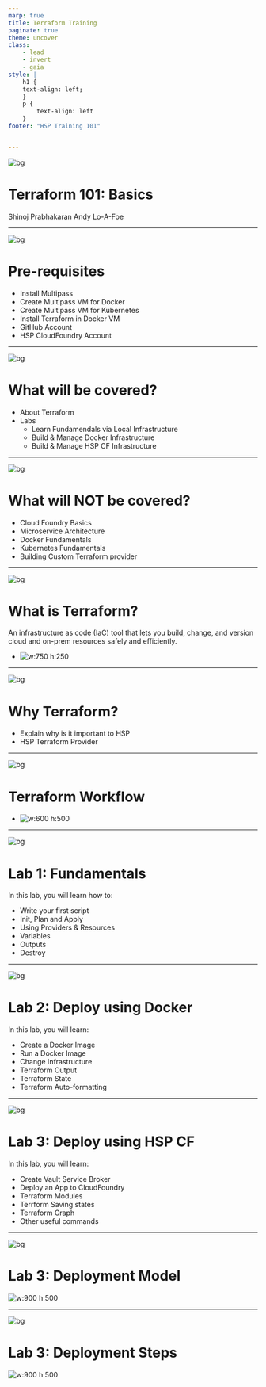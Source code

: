 ```yaml
---
marp: true
title: Terraform Training
paginate: true
theme: uncover
class:
    - lead
    - invert
    - gaia
style: |
    h1 {
    text-align: left;
    }
    p {
        text-align: left
    }
footer: "HSP Training 101"


---
```

![bg](./images/bg.png)
<!-- 
_color: white 
-->
# Terraform 101: Basics

Shinoj Prabhakaran
Andy Lo-A-Foe

---
![bg](./images/bg.webp)
<!--class: lead gaia-->
# Pre-requisites
- Install Multipass
- Create Multipass VM for Docker
- Create Multipass VM for Kubernetes 
- Install Terraform in Docker VM
- GitHub Account
- HSP CloudFoundry Account 

---
![bg](./images/bg.webp)
<!--class: lead gaia-->
# What will be covered?
- About Terraform
- Labs
    - Learn Fundamendals via Local Infrastructure
    - Build & Manage Docker Infrastructure
    - Build & Manage HSP CF Infrastructure

---
![bg](./images/bg.webp)
<!--class: lead gaia-->
# What will NOT be covered?
- Cloud Foundry Basics
- Microservice Architecture
- Docker Fundamentals
- Kubernetes Fundamentals
- Building Custom Terraform provider

---
![bg](./images/bg.webp)
<!-- _class: lead-->
# What is Terraform?
An infrastructure as code (IaC) tool that lets you build, change, and version cloud and on-prem resources safely and efficiently.
- ![w:750 h:250](./images/tf01.png)

---
![bg](./images/bg.webp)
<!-- _class: lead-->
# Why Terraform?

- Explain why is it important to HSP
- HSP Terraform Provider

---
![bg](./images/bg.webp)
<!-- _class: lead-->
# Terraform Workflow
- ![w:600 h:500](./images/tf02.png)

---
![bg](./images/bg.webp)
<!-- _class: lead-->
# Lab 1: Fundamentals
In this lab, you will learn how to:
- Write your first script
- Init, Plan and Apply
- Using Providers & Resources
- Variables
- Outputs
- Destroy

---
![bg](./images/bg.webp)
<!-- _class: lead-->
# Lab 2: Deploy using Docker
In this lab, you will learn:
- Create a Docker Image
- Run a Docker Image
- Change Infrastructure
- Terraform Output
- Terraform State
- Terraform Auto-formatting

---
![bg](./images/bg.webp)
<!-- _class: lead-->
# Lab 3: Deploy using HSP CF
In this lab, you will learn:
- Create Vault Service Broker
- Deploy an App to CloudFoundry 
- Terraform Modules
- Terrform Saving states
- Terraform Graph
- Other useful commands

---
![bg](./images/bg.webp)
<!-- _class: lead-->
# Lab 3: Deployment Model
![w:900 h:500](./images/cf01.png)

---
![bg](./images/bg.webp)
<!-- _class: lead-->
# Lab 3: Deployment Steps
![w:900 h:500](./images/cf02.svg)


